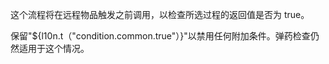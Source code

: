这个流程将在远程物品触发之前调用，以检查所选过程的返回值是否为 true。

保留"${l10n.t（"condition.common.true"）}"以禁用任何附加条件。弹药检查仍然适用于这个情况。